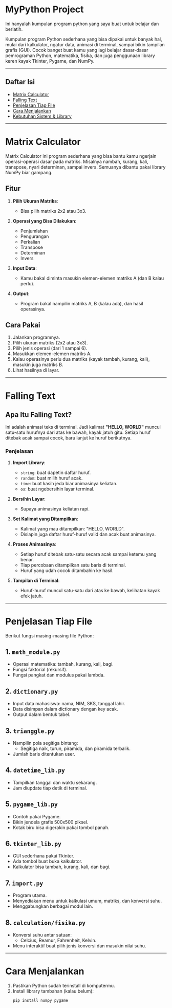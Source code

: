 # MyPython Project
Ini hanyalah kumpulan program python yang saya buat untuk belajar dan berlatih.


Kumpulan program Python sederhana yang bisa dipakai untuk banyak hal, mulai dari kalkulator, ngatur data, animasi di terminal, sampai bikin tampilan grafis (GUI). Cocok banget buat kamu yang lagi belajar dasar-dasar pemrograman Python, matematika, fisika, dan juga penggunaan library keren kayak Tkinter, Pygame, dan NumPy.

---

## Daftar Isi

- [Matrix Calculator](#matrix-calculator)
- [Falling Text](#falling-text)
- [Penjelasan Tiap File](#penjelasan-tiap-file)
- [Cara Menjalankan](#cara-menjalankan)
- [Kebutuhan Sistem & Library](#kebutuhan-sistem--library)

---

# Matrix Calculator

Matrix Calculator ini program sederhana yang bisa bantu kamu ngerjain operasi-operasi dasar pada matriks. Misalnya nambah, kurang, kali, transpose, nyari determinan, sampai invers. Semuanya dibantu pakai library NumPy biar gampang.

## Fitur

1. **Pilih Ukuran Matriks**:
   - Bisa pilih matriks 2x2 atau 3x3.

2. **Operasi yang Bisa Dilakukan**:
   - Penjumlahan
   - Pengurangan
   - Perkalian
   - Transpose
   - Determinan
   - Invers

3. **Input Data**:
   - Kamu bakal diminta masukin elemen-elemen matriks A (dan B kalau perlu).

4. **Output**:
   - Program bakal nampilin matriks A, B (kalau ada), dan hasil operasinya.

## Cara Pakai

1. Jalankan programnya.
2. Pilih ukuran matriks (2x2 atau 3x3).
3. Pilih jenis operasi (dari 1 sampai 6).
4. Masukkan elemen-elemen matriks A.
5. Kalau operasinya perlu dua matriks (kayak tambah, kurang, kali), masukin juga matriks B.
6. Lihat hasilnya di layar.

---

# Falling Text

## Apa Itu Falling Text?

Ini adalah animasi teks di terminal. Jadi kalimat **"HELLO, WORLD"** muncul satu-satu hurufnya dari atas ke bawah, kayak jatuh gitu. Setiap huruf ditebak acak sampai cocok, baru lanjut ke huruf berikutnya.

### Penjelasan

1. **Import Library**:
   - `string`: buat dapetin daftar huruf.
   - `random`: buat milih huruf acak.
   - `time`: buat kasih jeda biar animasinya keliatan.
   - `os`: buat ngebersihin layar terminal.

2. **Bersihin Layar**:
   - Supaya animasinya keliatan rapi.

3. **Set Kalimat yang Ditampilkan**:
   - Kalimat yang mau ditampilkan: "HELLO, WORLD".
   - Disiapin juga daftar huruf-huruf valid dan acak buat animasinya.

4. **Proses Animasinya**:
   - Setiap huruf ditebak satu-satu secara acak sampai ketemu yang benar.
   - Tiap percobaan ditampilkan satu baris di terminal.
   - Huruf yang udah cocok ditambahin ke hasil.

5. **Tampilan di Terminal**:
   - Huruf-huruf muncul satu-satu dari atas ke bawah, kelihatan kayak efek jatuh.

---

# Penjelasan Tiap File

Berikut fungsi masing-masing file Python:

## 1. `math_module.py`
- Operasi matematika: tambah, kurang, kali, bagi.
- Fungsi faktorial (rekursif).
- Fungsi pangkat dan modulus pakai lambda.

## 2. `dictionary.py`
- Input data mahasiswa: nama, NIM, SKS, tanggal lahir.
- Data disimpan dalam dictionary dengan key acak.
- Output dalam bentuk tabel.

## 3. `trianggle.py`
- Nampilin pola segitiga bintang:
  - Segitiga naik, turun, piramida, dan piramida terbalik.
- Jumlah baris ditentukan user.

## 4. `datetime_lib.py`
- Tampilkan tanggal dan waktu sekarang.
- Jam diupdate tiap detik di terminal.

## 5. `pygame_lib.py`
- Contoh pakai Pygame.
- Bikin jendela grafis 500x500 piksel.
- Kotak biru bisa digerakin pakai tombol panah.

## 6. `tkinter_lib.py`
- GUI sederhana pakai Tkinter.
- Ada tombol buat buka kalkulator.
- Kalkulator bisa tambah, kurang, kali, dan bagi.

## 7. `import.py`
- Program utama.
- Menyediakan menu untuk kalkulasi umum, matriks, dan konversi suhu.
- Menggabungkan berbagai modul lain.

## 8. `calculation/fisika.py`
- Konversi suhu antar satuan:
  - Celcius, Reamur, Fahrenheit, Kelvin.
- Menu interaktif buat pilih jenis konversi dan masukin nilai suhu.

---

# Cara Menjalankan

1. Pastikan Python sudah terinstall di komputermu.
2. Install library tambahan (kalau belum):
   ```bash
   pip install numpy pygame
